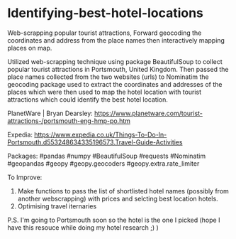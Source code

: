 # Identifying-best-hotel-locations
Web-scrapping popular tourist attractions, Forward geocoding the coordinates and address from the place names then interactively mapping places on map. 


Utilized web-scrapping technique using package BeautifulSoup to collect popular tourist attractions in Portsmouth, United Kingdom. Then passed the place names collected from the two websites (urls) to Nominatim the geocoding package  used to extract the coordinates and addresses of the places which were then used to map the hotel location with tourist attractions which could identify the best hotel location.

PlanetWare | Bryan Dearsley: https://www.planetware.com/tourist-attractions-/portsmouth-eng-hmp-po.htm

Expedia: https://www.expedia.co.uk/Things-To-Do-In-Portsmouth.d553248634335196573.Travel-Guide-Activities


Packages: #pandas #numpy #BeautifulSoup #requests #Nominatim #geopandas #geopy #geopy.geocoders #geopy.extra.rate_limiter

To Improve: 
1) Make functions to pass the list of shortlisted hotel names (possibly from another webscrapping) with prices and selcting best location hotels.
2) Optimising travel iternaries

P.S. I'm going to Portsmouth soon so the hotel is the one I picked (hope I have this resouce while doing my hotel research ;) )
